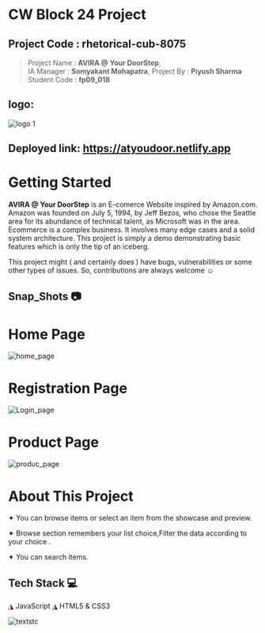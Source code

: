 # CW Block 24 Project 

## Project Code : rhetorical-cub-8075
> Project Name : **AVIRA @ Your DoorStep**,   
> IA Manager : **Somyakant Mohapatra**, 
> Project By : **Piyush Sharma**
> Student Code : **fp09_018**

## logo:
![logo 1](https://user-images.githubusercontent.com/118152296/228675298-09f8a4d1-e835-47cc-9e30-7f8c87ce8676.png)


## Deployed link: https://atyoudoor.netlify.app
# Getting Started
**AVIRA @ Your DoorStep** is an E-comerce Website inspired by Amazon.com.
Amazon was founded on July 5, 1994, by Jeff Bezos, who chose the Seattle area for its abundance of technical talent, as Microsoft was in the area.
Ecommerce is a complex business. It involves many edge cases and a solid system architecture. This project is simply a demo demonstrating basic features which is only the tip of an iceberg. 

This project might ( and certainly does ) have bugs, vulnerabilities or some other types of issues. So, contributions are always welcome ☺

## Snap_Shots 📷

# Home Page  
![home_page](https://user-images.githubusercontent.com/118152296/229314799-f561c7bf-d6ca-4a59-920f-1f0672c0f1e7.png)


# Registration Page

![Login_page](https://user-images.githubusercontent.com/118152296/229314900-f481cabf-1ab6-431f-8d18-30c59a4914ae.png)

# Product  Page
![produc_page](https://user-images.githubusercontent.com/118152296/229314980-d893dfb5-266c-45de-894e-019045b5821b.png)



# About This Project

✦ You can browse items or select an item from the showcase and preview.

✦ Browse section remembers your list choice,Filter the data according to your choice .

✦ You can search items.

## Tech Stack 💻
◮ JavaScript  ◮ HTML5 & CSS3

![textstc](https://user-images.githubusercontent.com/118152296/229315329-b122a329-bdae-4b4b-a778-93199ccec7c8.png)


